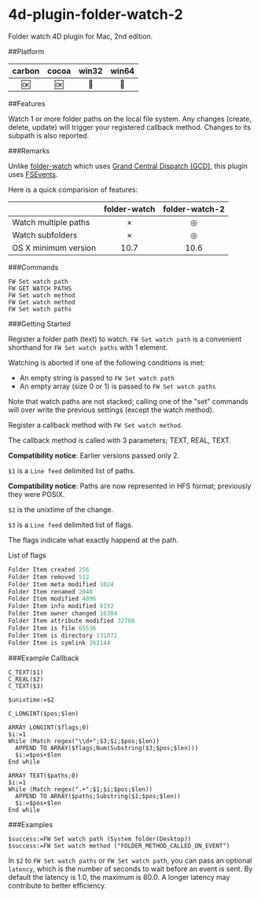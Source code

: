 # 4d-plugin-folder-watch-2
Folder watch 4D plugin for Mac, 2nd edition.

##Platform

| carbon | cocoa | win32 | win64 |
|:------:|:-----:|:---------:|:---------:|
|🆗|🆗|🚫|🚫|

##Features

Watch 1 or more folder paths on the local file system. Any changes (create, delete, update) will trigger your registered callback method. Changes to its subpath is also reported.

###Remarks

Unlike [folder-watch](https://github.com/miyako/4d-plugin-folder-watch) which uses [Grand Central Dispatch (GCD)](https://developer.apple.com/library/ios/documentation/Performance/Reference/GCD_libdispatch_Ref/), this plugin uses [FSEvents](https://developer.apple.com/library/mac/documentation/Darwin/Reference/FSEvents_Ref/index.html#//apple_ref/doc/constant_group/FSEventStreamCreateFlags).

Here is a quick comparision of features:

|  | folder-watch | folder-watch-2 |
| :------------- | :-------------: | :-------------: |
| Watch multiple paths | × | ◎ |
| Watch subfolders | × | ◎ |
| OS X minimum version | 10.7 | 10.6 |

###Commands

```
FW Set watch path
FW GET WATCH PATHS
FW Set watch method
FW Get watch method
FW Set watch paths
```

###Getting Started

Register a folder path (text) to watch. ``FW Set watch path`` is a convenient shorthand for ``FW Set watch paths`` with 1 element. 

Watching is aborted if one of the following conditions is met:

* An empty string is passed to ``FW Set watch path``
* An empty array (size 0 or 1) is passed to ``FW Set watch paths``

Note that watch paths are not stacked; calling one of the "set" commands will over write the previous settings (except the watch method).

Register a callback method with ``FW Set watch method``. 

The callback method is called with 3 parameters; TEXT, REAL, TEXT.

**Compatibility notice**: Earlier versions passed only 2.

``$1`` is a ``Line feed`` delimited list of paths. 

**Compatibility notice**: Paths are now represented in HFS format; previously they were POSIX.

``$2`` is the unixtime of the change.

``$3`` is a ``Line feed`` delimited list of flags.  

The flags indicate what exactly happend at the path.

List of flags 

```c
Folder Item created 256
Folder Item removed 512
Folder Item meta modified 1024
Folder Item renamed 2048
Folder Item modified 4096
Folder Item info modified 8192
Folder Item owner changed 16384
Folder Item attribute modified 32768
Folder Item is file 65536
Folder Item is directory 131072
Folder Item is symlink 262144
```

###Example Callback

```
C_TEXT($1)
C_REAL($2)
C_TEXT($3)

$unixtime:=$2

C_LONGINT($pos;$len)

ARRAY LONGINT($flags;0)
$i:=1
While (Match regex("\\d+";$3;$i;$pos;$len))
  APPEND TO ARRAY($flags;Num(Substring($3;$pos;$len)))
  $i:=$pos+$len
End while 

ARRAY TEXT($paths;0)
$i:=1
While (Match regex(".+";$1;$i;$pos;$len))
  APPEND TO ARRAY($paths;Substring($1;$pos;$len))
  $i:=$pos+$len
End while 
```

###Examples

```
$success:=FW Set watch path (System folder(Desktop))
$success:=FW Set watch method ("FOLDER_METHOD_CALLED_ON_EVENT")
```

In ``$2`` to ``FW Set watch paths`` or ``FW Set watch path``, you can pass an optional ``latency``, which is the number of seconds to wait before an event is sent. By default the latency is 1.0, the maximum is 60.0. A longer latency may contribute to better efficiency.


